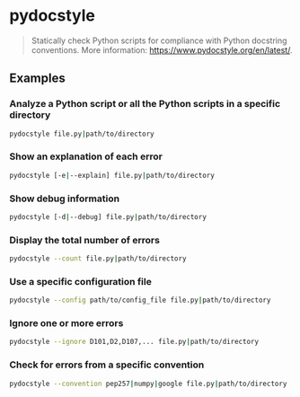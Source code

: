 # pydocstyle

> Statically check Python scripts for compliance with Python docstring conventions. More information: <https://www.pydocstyle.org/en/latest/>.

## Examples

### Analyze a Python script or all the Python scripts in a specific directory

```bash
pydocstyle file.py|path/to/directory
```

### Show an explanation of each error

```bash
pydocstyle [-e|--explain] file.py|path/to/directory
```

### Show debug information

```bash
pydocstyle [-d|--debug] file.py|path/to/directory
```

### Display the total number of errors

```bash
pydocstyle --count file.py|path/to/directory
```

### Use a specific configuration file

```bash
pydocstyle --config path/to/config_file file.py|path/to/directory
```

### Ignore one or more errors

```bash
pydocstyle --ignore D101,D2,D107,... file.py|path/to/directory
```

### Check for errors from a specific convention

```bash
pydocstyle --convention pep257|numpy|google file.py|path/to/directory
```
